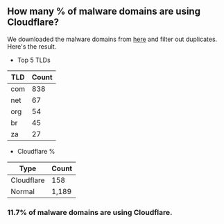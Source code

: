 ## How many % of malware domains are using Cloudflare?


We downloaded the malware domains from [here](https://urlhaus.abuse.ch) and filter out duplicates.
Here's the result.


[//]: # (start replacement)


- Top 5 TLDs

| TLD | Count |
| --- | --- |
| com | 838 |
| net | 67 |
| org | 54 |
| br | 45 |
| za | 27 |


- Cloudflare %

| Type | Count |
| --- | --- |
| Cloudflare | 158 |
| Normal | 1,189 |


### 11.7% of malware domains are using Cloudflare.
